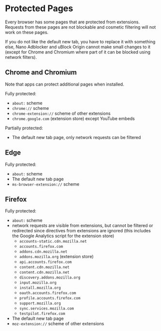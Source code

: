 # Protected Pages

Every browser has some pages that are protected from extensions. Requests from
these pages are not blockable and cosmetic filtering will not work on these
pages.

If you do not like the default new tab, you have to replace it with something
else, Nano Adblocker and uBlock Origin cannot make small changes to it (except
for Chrome and Chromium where part of it can be blocked using network filters).

## Chrome and Chromium

Note that apps can protect additional pages when installed.

Fully protected:
* `about:` scheme
* `chrome://` scheme
* `chrome-extension://` scheme of other extensions
* `chrome.google.com` (extension store) except YouTube embeds

Partially protected:
* The default new tab page, only network requests can be filtered

## Edge

Fully protected:
* `about:` scheme
* The default new tab page
* `ms-browser-extension://` scheme

## Firefox

Fully protected:
* `about:` scheme
* network requests are visible from extensions, but cannot be filtered or
  redirected since directives from extensions are ignored (this includes the
  Google Analytics script for the extension store)
  * `accounts-static.cdn.mozilla.net`
  * `accounts.firefox.com`
  * `addons.cdn.mozilla.net`
  * `addons.mozilla.org` (extension store)
  * `api.accounts.firefox.com`
  * `content.cdn.mozilla.net`
  * `content.cdn.mozilla.net`
  * `discovery.addons.mozilla.org`
  * `input.mozilla.org`
  * `install.mozilla.org`
  * `oauth.accounts.firefox.com`
  * `profile.accounts.firefox.com`
  * `support.mozilla.org`
  * `sync.services.mozilla.com`
  * `testpilot.firefox.com`
* The default new tab page
* `moz-extension://` scheme of other extensions
